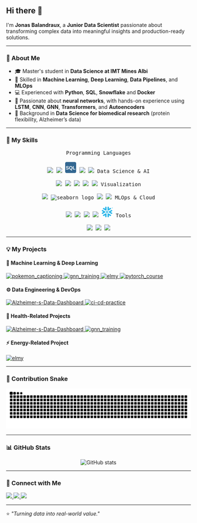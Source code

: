 ## Hi there 👋

I'm **Jonas Balandraux**, a **Junior Data Scientist** passionate about transforming complex data into meaningful insights and production-ready solutions.

---

### 🚀 About Me
- 🎓 Master's student in **Data Science at IMT Mines Albi**
- 🧠 Skilled in **Machine Learning**, **Deep Learning**, **Data Pipelines**, and **MLOps**
- 💻 Experienced with **Python**, **SQL**, **Snowflake** and **Docker**
- 🤖 Passionate about **neural networks**, with hands-on experience using **LSTM**, **CNN**, **GNN**, **Transformers**, and **Autoencoders**
- 🔬 Background in **Data Science for biomedical research** (protein flexibility, Alzheimer’s data)

---

### 🧰 My Skills
<p align="center">
  <kbd>
    <kbd>Programming Languages</kbd>
    <br><br>
    <img width="30px" src="https://cdn.jsdelivr.net/gh/devicons/devicon/icons/python/python-original.svg" />
    <img width="30px" src="https://cdn.jsdelivr.net/gh/devicons/devicon/icons/r/r-original.svg" />
    <img width="30px" src="sql_logo.svg" alt="SQL" />
    <img width="30px" src="https://cdn.jsdelivr.net/gh/devicons/devicon/icons/cplusplus/cplusplus-original.svg" />
    <img width="30px" src="https://cdn.jsdelivr.net/gh/devicons/devicon/icons/javascript/javascript-original.svg" />
  </kbd>

  <kbd>
    <kbd>Data Science & AI</kbd>
    <br><br>
    <img width="30px" src="https://cdn.jsdelivr.net/gh/devicons/devicon/icons/pandas/pandas-original.svg" />
    <img width="30px" src="https://cdn.jsdelivr.net/gh/devicons/devicon/icons/numpy/numpy-original.svg" />
    <img width="30px" src="https://cdn.jsdelivr.net/gh/devicons/devicon/icons/scikitlearn/scikitlearn-original.svg" />
    <img width="30px" src="https://cdn.jsdelivr.net/gh/devicons/devicon/icons/pytorch/pytorch-original.svg" />
    <img width="30px" src="https://cdn.jsdelivr.net/gh/devicons/devicon/icons/tensorflow/tensorflow-original.svg" />
  </kbd>

  <kbd>
    <kbd>Visualization</kbd>
    <br><br>
    <img width="30px" src="https://cdn.jsdelivr.net/gh/devicons/devicon/icons/matplotlib/matplotlib-original.svg" />
    <img width="30px" src="https://seaborn.pydata.org/_images/logo-mark-lightbg.svg" alt="seaborn logo" />
    <img width="30px" src="https://cdn.jsdelivr.net/gh/devicons/devicon/icons/plotly/plotly-original.svg" />
    <img width="30px" src="https://cdn.jsdelivr.net/gh/devicons/devicon/icons/streamlit/streamlit-original.svg" />
  </kbd>

  <kbd>
    <kbd>MLOps & Cloud</kbd>
    <br><br>
    <img width="30px" src="https://cdn.jsdelivr.net/gh/devicons/devicon/icons/docker/docker-original.svg" />
    <img width="30px" src="https://cdn.jsdelivr.net/gh/devicons/devicon/icons/fastapi/fastapi-original.svg" />
    <img width="30px" src="https://cdn.jsdelivr.net/gh/devicons/devicon/icons/githubactions/githubactions-original.svg" />
    <img width="30px" src="https://cdn.jsdelivr.net/gh/devicons/devicon/icons/terraform/terraform-original.svg" />
    <img width="30px" src="snowflake_logo.svg" alt="Snowflake" />
  </kbd>

  <kbd>
    <kbd>Tools</kbd>
    <br><br>
    <img width="30px" src="https://cdn.jsdelivr.net/gh/devicons/devicon/icons/jupyter/jupyter-original.svg" />
    <img width="30px" src="https://cdn.jsdelivr.net/gh/devicons/devicon/icons/vscode/vscode-original.svg" />
    <img width="30px" src="https://cdn.jsdelivr.net/gh/devicons/devicon/icons/git/git-original.svg" />
  </kbd>
</p>

---
### 💡 My Projects

#### 🤖 Machine Learning & Deep Learning
<td align="center">
  <a href="https://github.com/JonasBlx/pokemon_captioning">
    <img width="260" src="https://gh-card.dev/repos/JonasBlx/pokemon_captioning.svg" alt="pokemon_captioning" />
  </a>
</td>
<td align="center">
  <a href="https://github.com/JonasBlx/gnn_training">
    <img width="260" src="https://gh-card.dev/repos/JonasBlx/gnn_training.svg" alt="gnn_training" />
  </a>
</td>
<td align="center">
  <a href="https://github.com/JonasBlx/elmy">
    <img width="260" src="https://gh-card.dev/repos/JonasBlx/elmy.svg" alt="elmy" />
  </a>
</td>
</tr>
<tr>
<td align="center">
  <a href="https://github.com/JonasBlx/pytorch_course">
    <img width="260" src="https://gh-card.dev/repos/JonasBlx/pytorch_course.svg" alt="pytorch_course" />
  </a>
</td>

#### ⚙️ Data Engineering & DevOps
<td align="center">
  <a href="https://github.com/JonasBlx/Alzheimer-s-Data-Dashboard">
    <img width="260" src="https://gh-card.dev/repos/JonasBlx/Alzheimer-s-Data-Dashboard.svg" alt="Alzheimer-s-Data-Dashboard" />
  </a>
</td>
<td>
  <a href="https://github.com/JonasBlx/ci-cd-practice">
    <img width="260" src="https://gh-card.dev/repos/JonasBlx/ci-cd-practice.svg" alt="ci-cd-practice" />
  </a>
</td>

#### 🧬 Health-Related Projects
<td align="center">
  <a href="https://github.com/JonasBlx/Alzheimer-s-Data-Dashboard">
    <img width="260" src="https://gh-card.dev/repos/JonasBlx/Alzheimer-s-Data-Dashboard.svg" alt="Alzheimer-s-Data-Dashboard" />
  </a>
</td>
<td align="center">
  <a href="https://github.com/JonasBlx/gnn_training">
    <img width="260" src="https://gh-card.dev/repos/JonasBlx/gnn_training.svg" alt="gnn_training" />
  </a>
</td>

#### ⚡ Energy-Related Project
<td align="center">
  <a href="https://github.com/JonasBlx/elmy">
    <img width="260" src="https://gh-card.dev/repos/JonasBlx/elmy.svg" alt="elmy" />
  </a>
</td>
  
---

### 🐍 Contribution Snake
![snake gif](https://github.com/JonasBlx/JonasBlx/blob/output/github-contribution-grid-snake.svg)

---

### 📊 GitHub Stats
<p align="center">
  <img src="https://github-readme-stats.vercel.app/api?username=JonasBlx&show_icons=true&theme=radical" alt="GitHub stats" />
</p>

---

### 🔗 Connect with Me
<p align="left">
  <a href="https://www.linkedin.com/in/jonasbalandraux/" target="_blank">
    <img src="https://img.shields.io/badge/LinkedIn-Jonas%20Balandraux-blue?logo=linkedin&logoColor=white" />
  </a>
  <a href="mailto:jonas.balandraux@mines-albi.fr">
    <img src="https://img.shields.io/badge/Email-Contact%20Me-red?logo=gmail&logoColor=white" />
  </a>
  <a href="https://github.com/JonasBlx">
    <img src="https://img.shields.io/badge/GitHub-JonasBlx-black?logo=github&logoColor=white" />
  </a>
</p>

---

⭐ *"Turning data into real-world value."*
